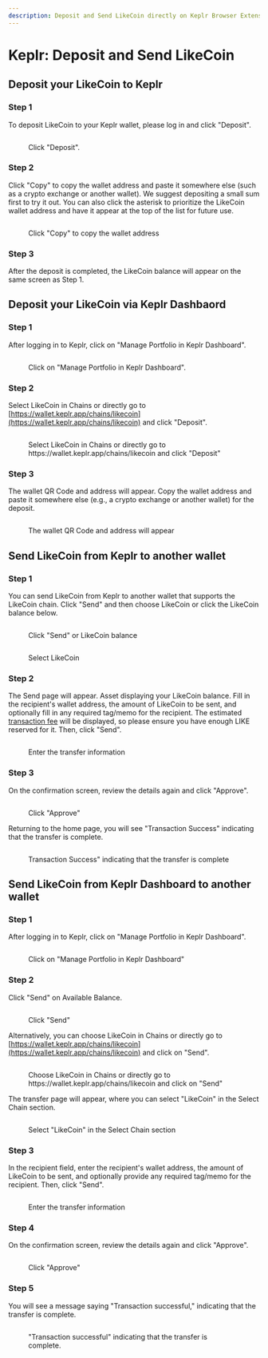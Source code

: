 ```yaml
---
description: Deposit and Send LikeCoin directly on Keplr Browser Extension wallet
---
```


# Keplr: Deposit and Send LikeCoin

## **Deposit your LikeCoin to Keplr**

### Step 1

To deposit LikeCoin to your Keplr wallet, please log in and click "Deposit".

<figure><img src="../../../.gitbook/assets/Keplr Deposit 1.png" alt=""><figcaption><p>Click "Deposit".</p></figcaption></figure>

### Step 2

Click "Copy" to copy the wallet address and paste it somewhere else (such as a crypto exchange or another wallet). We suggest depositing a small sum first to try it out. You can also click the asterisk to prioritize the LikeCoin wallet address and have it appear at the top of the list for future use.

<figure><img src="../../../.gitbook/assets/Keplr Deposit 2.png" alt=""><figcaption><p>Click "Copy" to copy the wallet address</p></figcaption></figure>

### Step 3

After the deposit is completed, the LikeCoin balance will appear on the same screen as Step 1.

## **Deposit your LikeCoin via Keplr Dashbaord**

### Step 1

After logging in to Keplr, click on "Manage Portfolio in Keplr Dashboard".

<figure><img src="../../../.gitbook/assets/Keplr Dashboard.png" alt=""><figcaption><p>Click on "Manage Portfolio in Keplr Dashboard".</p></figcaption></figure>

### Step 2

Select LikeCoin in Chains or directly go to [https://wallet.keplr.app/chains/likecoin](https://wallet.keplr.app/chains/likecoin) and click "Deposit".

<figure><img src="../../../.gitbook/assets/Keplr Dashboard Deposit 1.png" alt=""><figcaption><p>Select LikeCoin in Chains or directly go to https://wallet.keplr.app/chains/likecoin and click "Deposit"</p></figcaption></figure>

### Step 3

The wallet QR Code and address will appear. Copy the wallet address and paste it somewhere else (e.g., a crypto exchange or another wallet) for the deposit.

<figure><img src="../../../.gitbook/assets/Keplr Dashboard Deposit 2.png" alt=""><figcaption><p>The wallet QR Code and address will appear</p></figcaption></figure>

## **Send LikeCoin from Keplr to another wallet**

### Step 1

You can send LikeCoin from Keplr to another wallet that supports the LikeCoin chain. Click "Send" and then choose LikeCoin or click the LikeCoin balance below.

<figure><img src="../../../.gitbook/assets/Keplr Send 1 (1).png" alt=""><figcaption><p>Click "Send" or LikeCoin balance</p></figcaption></figure>

<figure><img src="../../../.gitbook/assets/Keplr Send 2 (1).png" alt=""><figcaption><p>Select LikeCoin</p></figcaption></figure>

### Step 2

The Send page will appear. Asset displaying your LikeCoin balance. Fill in the recipient's wallet address, the amount of LikeCoin to be sent, and optionally fill in any required tag/memo for the recipient. The estimated [transaction fee](../transaction-fee.md) will be displayed, so please ensure you have enough LIKE reserved for it. Then, click "Send".

<figure><img src="../../../.gitbook/assets/Keplr Send 3 (1).png" alt=""><figcaption><p>Enter the transfer information</p></figcaption></figure>

### Step 3

On the confirmation screen, review the details again and click "Approve".

<figure><img src="../../../.gitbook/assets/Keplr Send 4 (1).png" alt=""><figcaption><p>Click "Approve"</p></figcaption></figure>

Returning to the home page, you will see "Transaction Success" indicating that the transfer is complete.

<figure><img src="../../../.gitbook/assets/Keplr Send 5 (1).png" alt=""><figcaption><p>Transaction Success" indicating that the transfer is complete</p></figcaption></figure>

## **Send LikeCoin from Keplr Dashboard to another wallet**

### Step 1

After logging in to Keplr, click on "Manage Portfolio in Keplr Dashboard".

<figure><img src="../../../.gitbook/assets/Keplr Dashboard.png" alt=""><figcaption><p>Click on "Manage Portfolio in Keplr Dashboard"</p></figcaption></figure>

### Step 2

Click "Send" on Available Balance.

<figure><img src="../../../.gitbook/assets/Keplr Dashboard Send 1.png" alt=""><figcaption><p>Click "Send"</p></figcaption></figure>

Alternatively, you can choose LikeCoin in Chains or directly go to [https://wallet.keplr.app/chains/likecoin](https://wallet.keplr.app/chains/likecoin) and click on "Send".

<figure><img src="../../../.gitbook/assets/Keplr Dashboard Send 2.png" alt=""><figcaption><p>Choose LikeCoin in Chains or directly go to https://wallet.keplr.app/chains/likecoin and click on "Send"</p></figcaption></figure>

The transfer page will appear, where you can select "LikeCoin" in the Select Chain section.

<figure><img src="../../../.gitbook/assets/Keplr Dashboard Send 3.png" alt=""><figcaption><p>Select "LikeCoin" in the Select Chain section</p></figcaption></figure>

### Step 3

In the recipient field, enter the recipient's wallet address, the amount of LikeCoin to be sent, and optionally provide any required tag/memo for the recipient. Then, click "Send".

<figure><img src="../../../.gitbook/assets/Keplr Dashboard Send 4.png" alt=""><figcaption><p>Enter the transfer information</p></figcaption></figure>

### Step 4

On the confirmation screen, review the details again and click "Approve".

<figure><img src="../../../.gitbook/assets/Keplr Dashboard Send 5.png" alt=""><figcaption><p>Click "Approve"</p></figcaption></figure>

### Step 5

You will see a message saying "Transaction successful," indicating that the transfer is complete.

<figure><img src="../../../.gitbook/assets/Keplr Transaction Successful.png" alt=""><figcaption><p>"Transaction successful" indicating that the transfer is complete.</p></figcaption></figure>
